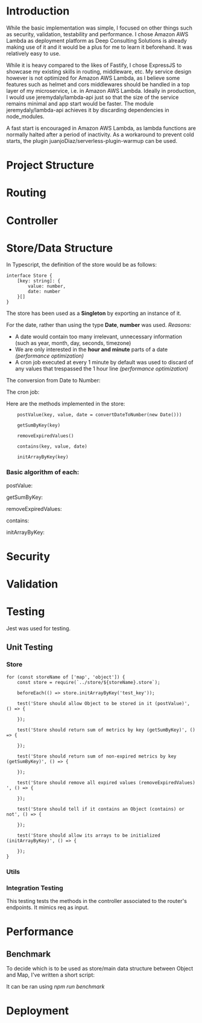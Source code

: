 # Introduction
While the basic implementation was simple, I focused on other things such as security, validation,  testability and performance. I chose Amazon AWS Lambda as deployment platform as Deep Consulting Solutions is already making use of it and it would be a plus for me to learn it beforehand. It was relatively easy to use. 

While it is heavy compared to the likes of Fastify, I chose ExpressJS to showcase my existing skills in routing, middleware, etc. My service design however is not optimized for Amazon AWS Lambda, as I believe some features such as helmet and cors middlewares should be handled in a top layer of my microservice, i.e. in Amazon AWS Lambda. Ideally in production, I would use jeremydaly/lambda-api just so that the size of the service remains minimal and app start would be faster. The module jeremydaly/lambda-api achieves it by discarding dependencies in node_modules. 

A fast start is encouraged in Amazon AWS Lambda, as lambda functions are normally halted after a period of inactivity. As a workaround to prevent cold starts, the plugin juanjoDiaz/serverless-plugin-warmup can be used.

# Project Structure

# Routing

# Controller

# Store/Data Structure
In Typescript, the definition of the store would be as follows:
```
interface Store {
    [key: string]: {
        value: number,
        date: number
    }[]
}
```

The store has been used as a **Singleton** by exporting an instance of it.

For the date, rather than using the type **Date**, **number** was used.
*Reasons:* 
- A date would contain too many irrelevant, unnecessary information (such as year, month, day, seconds, timezone)
- We are only interested in the **hour and minute** parts of a date *(performance optimization)*
- A cron job executed at every 1 minute by default was used to discard of any values that trespassed the 1 hour line *(performance optimization)*

The conversion from Date to Number:

The cron job:

Here are the methods implemented in the store:
```
    postValue(key, value, date = convertDateToNumber(new Date()))

    getSumByKey(key)

    removeExpiredValues()

    contains(key, value, date)

    initArrayByKey(key)
```

### Basic algorithm of each:
postValue:

getSumByKey:

removeExpiredValues:

contains:

initArrayByKey:

# Security

# Validation

# Testing
Jest was used for testing.

## Unit Testing
### Store
```
for (const storeName of ['map', 'object']) {
    const store = require(`../store/${storeName}.store`);

    beforeEach(() => store.initArrayByKey('test_key'));

    test('Store should allow Object to be stored in it (postValue)', () => {

    });

    test('Store should return sum of metrics by key (getSumByKey)', () => {

    });

    test('Store should return sum of non-expired metrics by key (getSumByKey)', () => {

    });

    test('Store should remove all expired values (removeExpiredValues) ', () => {

    });

    test('Store should tell if it contains an Object (contains) or not', () => {

    });

    test('Store should allow its arrays to be initialized (initArrayByKey)', () => {

    });
}
```

### Utils

### Integration Testing
This testing tests the methods in the controller associated to the router's endpoints. It mimics req as input.

# Performance
## Benchmark
To decide which is to be used as store/main data structure between Object and Map, I've written a short script:

It can be ran using *npm run benchmark*

# Deployment
